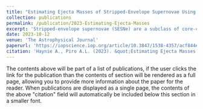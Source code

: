 ```yaml
---
title: "Estimating Ejecta Masses of Stripped-Envelope Supernovae Using Late-time Light Curves"
collection: publications
permalink: /publication/2023-Estimating-Ejecta-Masses
excerpt: 'Stripped-envelope supernovae (SESNe) are a subclass of core-collapse supernovae that are deficient in hydrogen (SN IIb, SN Ib) and possibly helium (SN Ic) in their spectra. Their progenitors are likely stripped of this material through a combination of stellar winds and interactions with a close binary companion, but the exact ejecta mass range covered by each subtype and how it relates to the zero-age main-sequence progenitor mass is still unclear. Using a combination of semianalytic modeling and numerical simulations, we discuss how the properties of SESN progenitors can be constrained through different phases of the bolometric light curve. We find that the light-curve rise time is strongly impacted by the strength of radioactive nickel mixing and treatment of helium recombination. These can vary between events and are often not accounted for in simpler modeling approaches, leading to large uncertainties in ejecta masses inferred from the rise. Motivated by this, we focus on the late-time slope, which is determined by gamma-ray leakage. We calibrate the relationship between ejecta mass, explosion energy, and gamma-ray escape time T0 using a suite of numerical models. Application of the fitting function we provide to bolometric light curves of SESNe should result in ejecta masses with approximately 20% uncertainty. With large samples of SESNe coming from current and upcoming surveys, our methods can be utilized to better understand the diversity and origin of the progenitor stars. [Click here for the github repository related to this project](https://github.com/annahaynie/SESN_tail_slope_fitting)'
date: 2023-10-12
venue: 'The Astrophysical Journal'
paperurl: 'https://iopscience.iop.org/article/10.3847/1538-4357/acf844#artAbst'
citation: 'Haynie A., Piro A.L. (2023). &quot;Estimating Ejecta Masses of Stripped-Envelope Supernovae Using Late-time Light Curves.&quot; <i>The Astrophysical Journal</i>. 1(3).'
---
```


The contents above will be part of a list of publications, if the user clicks the link for the publication than the contents of section will be rendered as a full page, allowing you to provide more information about the paper for the reader. When publications are displayed as a single page, the contents of the above "citation" field will automatically be included below this section in a smaller font.

